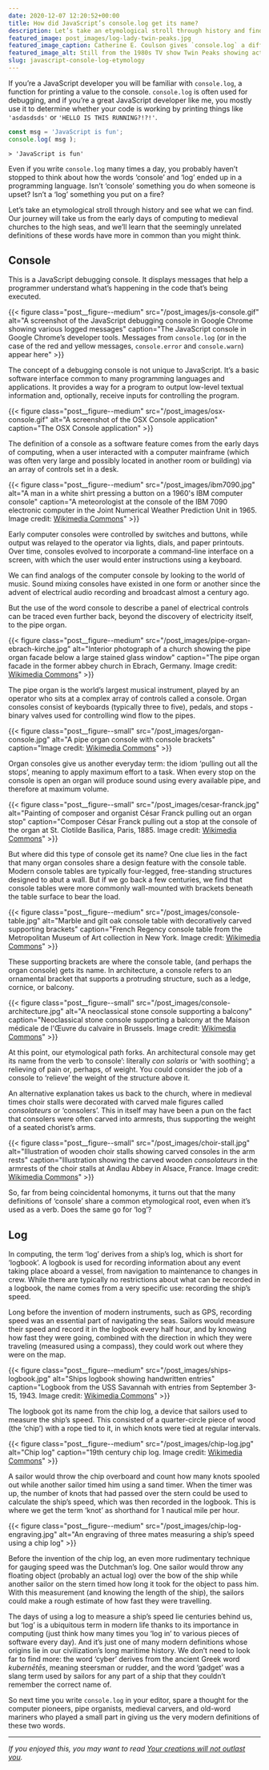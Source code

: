 ```yaml
---
date: 2020-12-07 12:20:52+00:00
title: How did JavaScript’s console.log get its name?
description: Let’s take an etymological stroll through history and find out how these two unusual words ended up in JavaScript.
featured_image: post_images/log-lady-twin-peaks.jpg
featured_image_caption: Catherine E. Coulson gives `console.log` a different meaning as the Log Lady in *Twin Peaks*
featured_image_alt: Still from the 1980s TV show Twin Peaks showing actress Catherine E. Coulson as the Log Lady stroking her pet log
slug: javascript-console-log-etymology
---
```


If you’re a JavaScript developer you will be familiar with `console.log`, a function for printing a value to the console. `console.log` is often used for debugging, and if you’re a great JavaScript developer like me, you mostly use it to determine whether your code is working by printing things like `'asdasdsds'` or `'HELLO IS THIS RUNNING?!?!'`.

```javascript
const msg = 'JavaScript is fun';
console.log( msg );
```

```text
> 'JavaScript is fun'
```

Even if you write `console.log` many times a day, you probably haven’t stopped to think about how the words ‘console’ and ‘log’ ended up in a programming language. Isn’t ‘console’ something you do when someone is upset? Isn’t a ‘log’ something you put on a fire? 

Let’s take an etymological stroll through history and see what we can find. Our journey will take us from the early days of computing to medieval churches to the high seas, and we’ll learn that the seemingly unrelated definitions of these words have more in common than you might think.

## Console

This is a JavaScript debugging console. It displays messages that help a programmer understand what’s happening in the code that’s being executed.

{{< figure class="post__figure--medium" src="/post_images/js-console.gif" alt="A screenshot of the JavaScript debugging console in Google Chrome showing various logged messages" caption="The JavaScript console in Google Chrome’s developer tools. Messages from `console.log` (or in the case of the red and yellow messages, `console.error` and `console.warn`) appear here" >}}

The concept of a debugging console is not unique to JavaScript. It’s a basic software interface common to many programming languages and applications. It provides a way for a program to output low-level textual information and, optionally, receive inputs for controlling the program.

{{< figure class="post__figure--medium" src="/post_images/osx-console.gif" alt="A screenshot of the OSX Console application" caption="The OSX Console application" >}}

The definition of a console as a software feature comes from the early days of computing, when a user interacted with a computer mainframe (which was often very large and possibly located in another room or building) via an array of controls set in a desk.

{{< figure class="post__figure--medium" src="/post_images/ibm7090.jpg" alt="A man in a white shirt pressing a button on a 1960's IBM computer console" caption="A meteorologist at the console of the IBM 7090 electronic computer in the Joint Numerical Weather Prediction Unit in 1965. Image credit: [Wikimedia Commons](https://commons.wikimedia.org/wiki/File:IBM_7090_console_used_by_a_meteorologist,_1965.jpg)" >}}

Early computer consoles were controlled by switches and buttons, while output was relayed to the operator via lights, dials, and paper printouts. Over time, consoles evolved to incorporate a command-line interface on a screen, with which the user would enter instructions using a keyboard.

We can find analogs of the computer console by looking to the world of music. Sound mixing consoles have existed in one form or another since the advent of electrical audio recording and broadcast almost a century ago.

But the use of the word console to describe a panel of electrical controls can be traced even further back, beyond the discovery of electricity itself, to the pipe organ.

{{< figure class="post__figure--medium" src="/post_images/pipe-organ-ebrach-kirche.jpg" alt="Interior photograph of a church showing the pipe organ facade below a large stained glass window" caption="The pipe organ facade in the former abbey church in Ebrach, Germany. Image credit: [Wikimedia Commons](https://commons.wikimedia.org/wiki/File:Ebrach_Kirche_rose_window_Orgel_P4252411efs.jpg)" >}}

The pipe organ is the world’s largest musical instrument, played by an operator who sits at a complex array of controls called a console. Organ consoles consist of keyboards (typically three to five), pedals, and stops - binary valves used for controlling wind flow to the pipes.

{{< figure class="post__figure--small" src="/post_images/organ-console.jpg" alt="A pipe organ console with console brackets" caption="Image credit: [Wikimedia Commons](https://commons.wikimedia.org/wiki/File:Usnaconsole.jpg)" >}}

Organ consoles give us another everyday term: the idiom ‘pulling out all the stops’, meaning to apply maximum effort to a task. When every stop on the console is open an organ will produce sound using every available pipe, and therefore at maximum volume.


{{< figure class="post__figure--small" src="/post_images/cesar-franck.jpg" alt="Painting of composer and organist César Franck pulling out an organ stop" caption="Composer César Franck pulling out a stop at the console of the organ at St. Clotilde Basilica, Paris, 1885. Image credit: [Wikimedia Commons](https://commons.wikimedia.org/wiki/File:Cesar_Franck_At_Organ.jpg)" >}}

But where did this type of console get its name? One clue lies in the fact that many organ consoles share a design feature with the console table. Modern console tables are typically four-legged, free-standing structures designed to abut a wall. But if we go back a few centuries, we find that console tables were more commonly wall-mounted with brackets beneath the table surface to bear the load.

{{< figure class="post__figure--medium" src="/post_images/console-table.jpg" alt="Marble and gilt oak console table with decoratively carved supporting brackets" caption="French Regency console table from the Metropolitan Museum of Art collection in New York. Image credit: [Wikimedia Commons](https://commons.wikimedia.org/wiki/File:Console_table_MET_DP268329.jpg)" >}}

These supporting brackets are where the console table, (and perhaps the organ console) gets its name. In architecture, a console refers to an ornamental bracket that supports a protruding structure, such as a ledge, cornice, or balcony.

{{< figure class="post__figure--small" src="/post_images/console-architecture.jpg" alt="A neoclassical stone console supporting a balcony" caption="Neoclassical stone console supporting a balcony at the Maison médicale de l'Œuvre du calvaire in Brussels. Image credit: [Wikimedia Commons](https://commons.wikimedia.org/wiki/File:Fa%C3%A7adebalconconsolechausseewavreneoclassique.jpg)" >}}

At this point, our etymological path forks. An architectural console may get its name from the verb ‘to console’: literally *con solaris* or ‘with soothing’; a relieving of pain or, perhaps, of weight. You could consider the job of a console to ‘relieve’ the weight of the structure above it.

An alternative explanation takes us back to the church, where in medieval times choir stalls were decorated with carved male figures called *consolateurs* or ‘consolers’. This in itself may have been a pun on the fact that consolers were often carved into armrests, thus supporting the weight of a seated chorist’s arms.

{{< figure class="post__figure--small" src="/post_images/choir-stall.jpg" alt="Illustration of wooden choir stalls showing carved consoles in the arm rests" caption="Illustration showing the carved wooden *consolateurs* in the armrests of the choir stalls at Andlau Abbey in Alsace, France. Image credit: [Wikimedia Commons](https://commons.wikimedia.org/wiki/File:Stalles.eglise.Anellau.png)" >}}

So, far from being coincidental homonyms, it turns out that the many definitions of ‘console’ share a common etymological root, even when it’s used as a verb. Does the same go for ‘log’?

## Log

In computing, the term ‘log’ derives from a ship’s log, which is short for ‘logbook’. A logbook is used for recording information about any event taking place aboard a vessel, from navigation to maintenance to changes in crew. While there are typically no restrictions about what can be recorded in a logbook, the name comes from a very specific use: recording the ship’s speed.

Long before the invention of modern instruments, such as GPS, recording speed was an essential part of navigating the seas. Sailors would measure their speed and record it in the logbook every half hour, and by knowing how fast they were going, combined with the direction in which they were traveling (measured using a compass), they could work out where they were on the map.

{{< figure class="post__figure--medium" src="/post_images/ships-logbook.jpg" alt="Ships logbook showing handwritten entries" caption="Logbook from the USS Savannah with entries from September 3-15, 1943. Image credit: [Wikimedia Commons](https://commons.wikimedia.org/wiki/File:19430903-19430915_USS_Savannah_CL-42_Turret_Two_log_book_entries.jpg)" >}}

The logbook got its name from the chip log, a device that sailors used to measure the ship’s speed. This consisted of a quarter-circle piece of wood (the ‘chip’) with a rope tied to it, in which knots were tied at regular intervals.

{{< figure class="post__figure--medium" src="/post_images/chip-log.jpg" alt="Chip log" caption="19th century chip log. Image credit: [Wikimedia Commons](https://en.wikipedia.org/wiki/File:Loch_%C3%A0_plateau.jpg)" >}}

A sailor would throw the chip overboard and count how many knots spooled out while another sailor timed him using a sand timer. When the timer was up, the number of knots that had passed over the stern could be used to calculate the ship’s speed, which was then recorded in the logbook. This is where we get the term ‘knot’ as shorthand for 1 nautical mile per hour.

{{< figure class="post__figure--medium" src="/post_images/chip-log-engraving.jpg" alt="An engraving of three mates measuring a ship’s speed using a chip log" >}}

Before the invention of the chip log, an even more rudimentary technique for gauging speed was the Dutchman’s log. One sailor would throw any floating object (probably an actual log) over the bow of the ship while another sailor on the stern timed how long it took for the object to pass him. With this measurement (and knowing the length of the ship), the sailors could make a rough estimate of how fast they were travelling.

The days of using a log to measure a ship’s speed lie centuries behind us, but ‘log’ is a ubiquitous term in modern life thanks to its importance in computing (just think how many times you ‘log in’ to various pieces of software every day). And it’s just one of many modern definitions whose origins lie in our civilization’s long maritime history. We don’t need to look far to find more: the word ‘cyber’ derives from the ancient Greek word *kubernētēs*, meaning steersman or rudder, and the word ‘gadget’ was a slang term used by sailors for any part of a ship that they couldn’t remember the correct name of.

So next time you write `console.log` in your editor, spare a thought for the computer pioneers, pipe organists, medieval carvers, and old-word mariners who played a small part in giving us the very modern definitions of these two words.

---

*If you enjoyed this, you may want to read [ Your creations will not outlast you](/your-creations-will-not-outlast-you/).*
